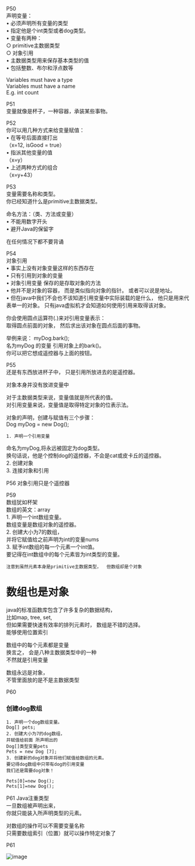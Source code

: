 P50  
声明变量：  
	• 必须声明所有变量的类型  
	• 指定他是个int类型或者dog类型。  
	• 变量有两种：  
		○ primitive主数据类型  
		○ 对象引用  
	• 主数据类型用来保存基本类型的值   
	• 包括整数、布尔和浮点数等   
	   
	   
Variables must have a type   
Variables must have a name   
E.g. int count    
   
   
P51   
变量就像是杯子，一种容器，承装某些事物。   
   


P52   
你可以用几种方式来给变量赋值：   
	• 在等号后面直接打出   
	（x=12, isGood = true）   
	• 指派其他变量的值   
	（x=y）   
	• 上述两种方式的组合   
	（x=y+43）   
	   
	   
P53  
变量需要名称和类型。  
你已经知道什么是primitive主数据类型。  
  
  
命名方法：（类、方法或变量）  
	• 不能用数字开头  
	• 避开Java的保留字  
  
  
在任何情况下都不要背诵  

P54  
对象引用  
	• 事实上没有对象变量这样的东西存在  
	• 只有引用到对象的变量  
	• 对象引用变量 保存的是存取对象的方法  
	• 他并不是对象的容器，  而是类似指向对象的指针。  或者可以说是地址。    
	• 但在java中我们不会也不该知道引用变量中实际装载的是什么，  他只是用来代表单一的对象。  只有java虚拟机才会知道如何使用引用来取得该对象。  

你会使用圆点运算符(.)来对引用变量表示：  
取得圆点前面的对象，  然后求出该对象在圆点后面的事物。  

举例来说： myDog.bark();  
名为myDog 的变量 引用对象上的bark()。  
你可以把它想成遥控器与上面的按钮。  
  
  
P55  
还是有东西放进杯子中，  只是引用所放进去的是遥控器。  

对象本身并没有放进变量中  

对于主数据类型来说，变量值就是所代表的值。  
对引用变量来说，变量值是取得特定对象的位表示法。  

对象的声明，创建与赋值有三个步骤：  
Dog myDog = new Dog();  

	1. 声明一个引用变量  
命名为myDog,将永远被固定为dog类型。  
换句话说，他是个控制dog的遥控器，不会是cat或皮卡丘的遥控器。  
	2. 创建对象  
	3. 连接对象和引用  


P56
对象引用只是个遥控器  

P59  
数组犹如杯架  
数组的英文：array  
	1. 声明一个int数组变量。  
	数组变量是数组对象的遥控器。  
	2. 创建大小为7的数组，  
	并将它赋值给之前声明为int的变量nums  
	3.  赋予int数组的每一个元素一个int值。  
	要记得在int数组中的每个元素皆为int类型的变量。  
	
	注意到虽然元素本身是primitive主数据类型，  但数组却是个对象  
	
 # 数组也是对象  
java的标准函数库包含了许多复杂的数据结构，  
比如map, tree, set,   
但如果需要快速有效率的排列元素时，  数组是不错的选择。  
能够使用位置索引 

数组中的每个元素都是变量  
换言之， 会是八种主数据类型中的一种  
不然就是引用变量    

数组永远是对象，  
不管里面放的是不是主数据类型  

P60
 ### 创建dog数组  
	1. 声明一个dog数组变量。  
	Dog[] pets;
	2. 创建大小为7的dog数组，  
	并赋值给前面 所声明出的   
	Dog[]类型变量pets  
	Pets = new Dog [7];  
	3. 创建新的dog对象并将他们赋值给数组的元素。  
	要记得dog数组中只带有dog的引用变量  
	我们还是需要dog对象！  
	
	Pets[0]=new Dog();
	Pets[1]=new Dog();
	
P61
Java注重类型  
一旦数组被声明出来，  
你就只能装入所声明类型的元素。  

对数组的操作可以不需要变量名称  
只需要数组索引（位置）就可以操作特定对象了

P61
	
	
![image](https://user-images.githubusercontent.com/88927644/145132927-93304764-060e-429e-b34c-441101f8d36f.png)
